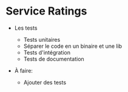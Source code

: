 # Service Ratings

* Les tests
  * Tests unitaires
  * Séparer le code en un binaire et une lib
  * Tests d'intégration
  * Tests de documentation

* À faire:
  * Ajouter des tests
